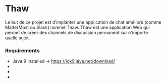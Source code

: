 # Thaw
Le but de ce projet est d'implanter une application de chat amélioré (comme MatterMost ou Slack) nommé Thaw. Thaw est une application Web qui permet de créer des channels de discussion permanent sur n'importe quelle sujet.


### Requirements
* Java 9 Installed -> https://jdk9.java.net/download/
* 
* 
* 
